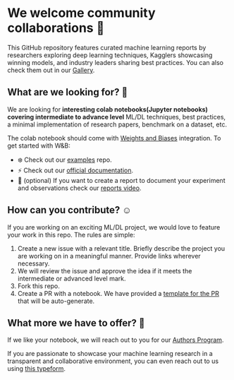 # We welcome community collaborations :tada:

This GitHub repository features curated machine learning reports by researchers exploring deep learning techniques, Kagglers showcasing winning models, and industry leaders sharing best practices. You can also check them out in our [Gallery](https://wandb.ai/gallery). 

## What are we looking for? :eyes:

We are looking for **interesting colab notebooks(Jupyter notebooks) covering intermediate to advance level** ML/DL techniques, best practices, a minimal implementation of research papers, benchmark on a dataset, etc.

The colab notebook should come with [Weights and Biases](https://www.wandb.com/) integration. To get started with W&B:

* :snowflake: Check out our [examples](https://github.com/wandb/examples) repo. 
* :zap: Check out our [official documentation](https://docs.wandb.com/). 
* :raised_hands: (optional) If you want to create a report to document your experiment and observations check our [reports video](https://www.youtube.com/watch?v=o2dOSIDDr1w).

## How can you contribute? :relaxed:

If you are working on an exciting ML/DL project, we would love to feature your work in this repo. The rules are simple:

1. Create a new issue with a relevant title. Briefly describe the project you are working on in a meaningful manner. Provide links wherever necessary.
2. We will review the issue and approve the idea if it meets the intermediate or advanced level mark. 
3. Fork this repo.
4. Create a PR with a notebook. We have provided a [template for the PR](https://github.com/wandb/awesome-dl-projects/blob/master/.github/pull_request_template.md) that will be auto-generate. 

## What more we have to offer? :star2:

If we like your notebook, we will reach out to you for our [Authors Program](https://www.wandb.com/authors). 

If you are passionate to showcase your machine learning research in a transparent and collaborative environment, you can even reach out to us using [this typeform](https://weightsandbiases.typeform.com/to/lkb8vgEh).
